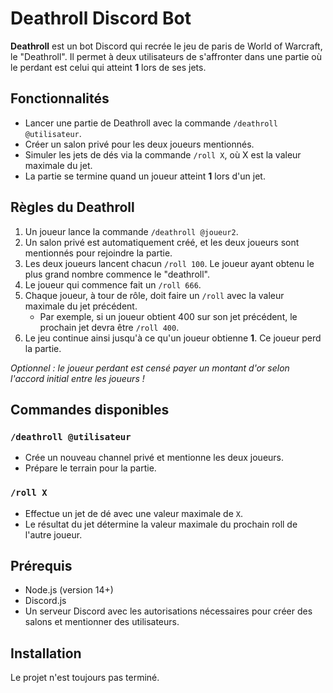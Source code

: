 # Deathroll Discord Bot

**Deathroll** est un bot Discord qui recrée le jeu de paris de World of Warcraft, le "Deathroll". Il permet à deux utilisateurs de s'affronter dans une partie où le perdant est celui qui atteint **1** lors de ses jets.

## Fonctionnalités

- Lancer une partie de Deathroll avec la commande `/deathroll @utilisateur`.
- Créer un salon privé pour les deux joueurs mentionnés.
- Simuler les jets de dés via la commande `/roll X`, où X est la valeur maximale du jet.
- La partie se termine quand un joueur atteint **1** lors d'un jet.

## Règles du Deathroll

1. Un joueur lance la commande `/deathroll @joueur2`.
2. Un salon privé est automatiquement créé, et les deux joueurs sont mentionnés pour rejoindre la partie.
3. Les deux joueurs lancent chacun `/roll 100`. Le joueur ayant obtenu le plus grand nombre commence le "deathroll".
4. Le joueur qui commence fait un `/roll 666`.
5. Chaque joueur, à tour de rôle, doit faire un `/roll` avec la valeur maximale du jet précédent.
   - Par exemple, si un joueur obtient 400 sur son jet précédent, le prochain jet devra être `/roll 400`.
6. Le jeu continue ainsi jusqu'à ce qu'un joueur obtienne **1**. Ce joueur perd la partie.

*Optionnel : le joueur perdant est censé payer un montant d'or selon l'accord initial entre les joueurs !*

## Commandes disponibles

### `/deathroll @utilisateur`
- Crée un nouveau channel privé et mentionne les deux joueurs.
- Prépare le terrain pour la partie.

### `/roll X`
- Effectue un jet de dé avec une valeur maximale de `X`. 
- Le résultat du jet détermine la valeur maximale du prochain roll de l'autre joueur.

## Prérequis

- Node.js (version 14+)
- Discord.js
- Un serveur Discord avec les autorisations nécessaires pour créer des salons et mentionner des utilisateurs.

## Installation

Le projet n'est toujours pas terminé.
